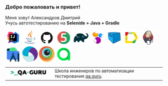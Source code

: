 ### Добро пожаловать и привет!
Меня зовут Александров Дмитрий </br>
Учусь автотестированию на
<b>Selenide + Java + Gradle</b> </br>

<a href="https://www.jetbrains.com/idea/"><img alt="IDEA" height="50" src="icons/Intelij_IDEA.png" width="50"/></a>
<a href="https://www.java.com/"><img alt="Java" height="50" src="icons/Java.png" width="50"/></a>
<a href="https://github.com/"><img alt="Github" height="50" src="icons/GitHub-Mark.png" width="50"/></a>
<a href="https://junit.org/junit5/"><img alt="JUnit 5" height="50" src="icons/JUnit5.png" width="50"/></a>
<a href="https://gradle.org/"><img alt="Gradle" height="50" src="icons/Gradle.png" width="50"/></a>
<a href="https://selenide.org/"><img alt="Selenide" height="50" src="icons/Selenide.png" width="50"/></a>
<a href="https://aerokube.com/selenoid/"><img alt="Selenoid" height="50" src="icons/Selenoid.png" width="50"/></a>
<a href="https://github.com/allure-framework/allure2"><img alt="Allure" height="50" src="icons/Allure_Report.png" width="50"/></a>
<a href="https://www.jenkins.io/"><img alt="Jenkins" height="50" src="icons/Jenkins.png" width="50"/></a>
<a href="https://developer.android.com/"><img src="icons/Android-studio.svg" width="50" height="50" alt="Android-studio" title="Android-studio"/></a>
<a href="https://appium.io/"><img src="icons/Appium.svg" width="50" height="50" alt="Appium" title="Appium"/></a>
<a href="https://www.browserstack.com/"><img src="icons/Browserstack.svg" width="50" height="50" alt="Browserstack" title="Browserstack"/></a>
<a href="https://qameta.io/"><img src="icons/Allure_TO.svg" width="50" height="50" alt="Allure_TO" title="Allure_TO"></a>


<table width="100%" border='0'>
   <tr>     
    <tr><td width="30%" valign="bottom"><img src="icons/qa-guru80.png"></td><td valign="middle">Школа инженеров по автоматизации тестирования <a target="_blank" href="https://qa.guru">qa.guru</a>.</td></tr>
   </tr>
  </table>
  </br>